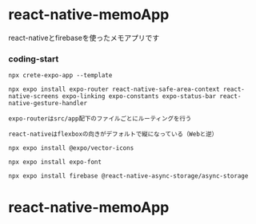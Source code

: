 # react-native-memoApp
react-nativeとfirebaseを使ったメモアプリです

### coding-start
```
npx crete-expo-app --template

npx expo install expo-router react-native-safe-area-context react-native-screens expo-linking expo-constants expo-status-bar react-native-gesture-handler

expo-routerはsrc/app配下のファイルごとにルーティングを行う

react-nativeはflexboxの向きがデフォルトで縦になっている（Webと逆）

npx expo install @expo/vector-icons 

npx expo install expo-font  

npx expo install firebase @react-native-async-storage/async-storage 

```
# react-native-memoApp
